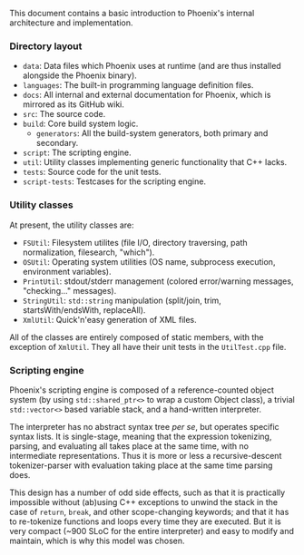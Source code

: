This document contains a basic introduction to Phoenix's internal architecture and
implementation.

### Directory layout
 
 - `data`: Data files which Phoenix uses at runtime (and are thus installed alongside the Phoenix binary).
  - `languages`: The built-in programming language definition files.
 - `docs`: All internal and external documentation for Phoenix, which is mirrored as its GitHub wiki.
 - `src`: The source code.
  - `build`: Core build system logic.
    - `generators`: All the build-system generators, both primary and secondary.
  - `script`: The scripting engine.
  - `util`: Utility classes implementing generic functionality that C++ lacks.
 - `tests`: Source code for the unit tests.
  - `script-tests`: Testcases for the scripting engine.

### Utility classes
At present, the utility classes are:

 - `FSUtil`: Filesystem utilites (file I/O, directory traversing, path normalization, filesearch, "which").
 - `OSUtil`: Operating system utilities (OS name, subprocess execution, environment variables).
 - `PrintUtil`: stdout/stderr management (colored error/warning messages, "checking..." messages).
 - `StringUtil`: `std::string` manipulation (split/join, trim, startsWith/endsWith, replaceAll).
 - `XmlUtil`: Quick'n'easy generation of XML files.

All of the classes are entirely composed of static members, with the exception of `XmlUtil`. They all have their unit tests in the `UtilTest.cpp` file.

### Scripting engine
Phoenix's scripting engine is composed of a reference-counted object system (by using `std::shared_ptr<>` to wrap a custom Object class), a trivial `std::vector<>` based variable stack, and a hand-written interpreter.

The interpreter has no abstract syntax tree *per se*, but operates specific syntax lists. It is single-stage, meaning that the expression tokenizing, parsing, and evaluating all takes place at the same time, with no intermediate representations. Thus it is more or less a recursive-descent tokenizer-parser with evaluation taking place at the same time parsing does.

This design has a number of odd side effects, such as that it is practically impossible without (ab)using C++ exceptions to unwind the stack in the case of `return`, `break`, and other scope-changing keywords; and that it has to re-tokenize functions and loops every time they are executed. But it is very compact (~900 SLoC for the entire interpreter) and easy to modify and maintain, which is why this model was chosen.
